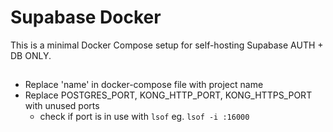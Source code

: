 # Supabase Docker

This is a minimal Docker Compose setup for self-hosting Supabase AUTH + DB ONLY.

##

- Replace 'name' in docker-compose file with project name
- Replace POSTGRES_PORT, KONG_HTTP_PORT, KONG_HTTPS_PORT with unused ports
  - check if port is in use with `lsof` eg. `lsof -i :16000`
